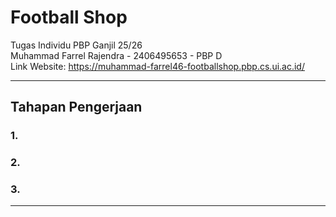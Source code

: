 # Football Shop
Tugas Individu PBP Ganjil 25/26  
Muhammad Farrel Rajendra - 2406495653 - PBP D  
Link Website: https://muhammad-farrel46-footballshop.pbp.cs.ui.ac.id/  

---  
## Tahapan Pengerjaan  

### 1.  

### 2.  

### 3.  

---
